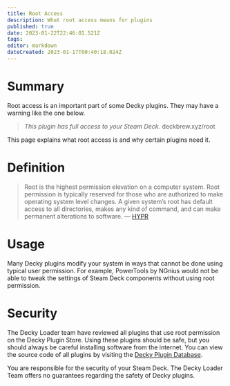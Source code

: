```yaml
---
title: Root Access
description: What root access means for plugins
published: true
date: 2023-01-22T22:46:01.521Z
tags: 
editor: markdown
dateCreated: 2023-01-17T00:40:18.024Z
---
```


# Summary
Root access is an important part of some Decky plugins. They may have a warning like the one below.

> *This plugin has full access to your Steam Deck.* deckbrew.xyz/root

This page explains what root access is and why certain plugins need it.

# Definition

> Root is the highest permission elevation on a computer system. Root permission is typically reserved for those who are authorized to make operating system level changes. A given system’s root has default access to all directories, makes any kind of command, and can make permanent alterations to software. — [HYPR](https://www.hypr.com/security-encyclopedia/root)

# Usage

Many Decky plugins modify your system in ways that cannot be done using typical user permission. For example, PowerTools by NGnius would not be able to tweak the settings of Steam Deck components without using root permission.

# Security

The Decky Loader team have reviewed all plugins that use root permission on the Decky Plugin Store. Using these plugins should be safe, but you should always be careful installing software from the internet. You can view the source code of all plugins by visiting the [Decky Plugin Database](https://github.com/SteamDeckHomebrew/decky-plugin-database).

You are responsible for the security of your Steam Deck. The Decky Loader Team offers no guarantees regarding the safety of Decky plugins.